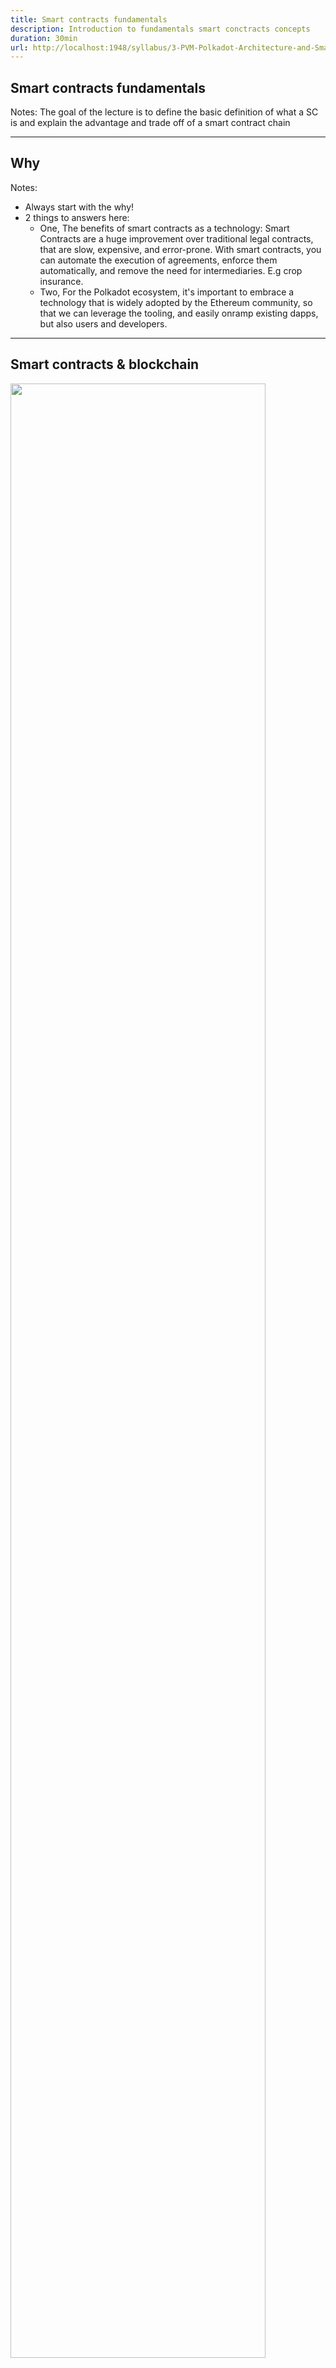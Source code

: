 ```yaml
---
title: Smart contracts fundamentals
description: Introduction to fundamentals smart conctracts concepts
duration: 30min
url: http://localhost:1948/syllabus/3-PVM-Polkadot-Architecture-and-Smart-Contracts/2-Smart-Contracts-101-slides.md
---
```


## Smart contracts fundamentals

Notes:
The goal of the lecture is to define the basic definition of what a SC is
and explain the advantage and trade off of a smart contract chain

---

## Why

Notes:

- Always start with the why!
- 2 things to answers here:
  - One, The benefits of smart contracts as a technology: Smart Contracts are a huge improvement over traditional legal contracts, that are slow, expensive, and error-prone.
    With smart contracts, you can automate the execution of agreements, enforce them automatically, and remove the need for intermediaries. E.g crop insurance.
  - Two, For the Polkadot ecosystem, it's important to embrace a technology that is widely adopted by the Ethereum
    community, so that we can leverage the tooling, and easily onramp existing dapps, but also users and developers.

---

## Smart contracts & blockchain

<img style="width: 90%"  src="img/smart-contracts-101/stf.png" />

Notes:

Before defining what a smart contract (SC) is, we need to understand the environment in which it operates: the blockchain.
We won’t dive deep into what a blockchain is—that will be covered in detail during the PBA. For now, it's enough to define a blockchain as:
A distributed system where all participants (nodes) execute a common set of transactions contained in a block.
These transactions are processed using a state transition function, which updates the blockchain’s state from block n to block n+1.
The state transition function is defined by the protocol itself. Additionally, consensus mechanisms determine who gets to author the next block.

Since all nodes execute the same transactions with the same rules, they all derive the same resulting state. This ensures that block n+1 is identical across all honest nodes in the network.

---v

### Bitcoin

<img style="width: 90%"  src="img/smart-contracts-101/stf-btc.png" />

Notes:

In Bitcoin, the state transition function primarily processes transactions, which are mostly transfer transactions.
Accounts submit transactions, transactions are gossiped over the network, and will eventually be included in a block.
The state transition function, will validate the transactions, and update the state of the ledger with these instructions ed ledger by moving ownership of coins from one address to

---v

### Polkadot

<img style="width: 90%"  src="img/smart-contracts-101/stf-dot.png" />

Notes:

Unlike Bitcoin, Polkadot's state transition function is highly flexible and programmable.
Blockchains built with Substrate run a WebAssembly (Wasm) runtime, which defines how the blockchain's state is updated.
This runtime is built using Rust modules, called pallets, each defining specific transaction types.
Because this state transition function is written in a Turing-complete language like Rust, it can execute complex logic beyond simple transfers.

Different pallets allow developers to introduce specialized logic into their blockchain:
Assets & NFT pallets → Define fungible and non-fungible tokens and their operations.
Democracy pallet → Enables on-chain governance, allowing proposals to be submitted, voted on, and enacted when approved.
Other pallets can introduce staking mechanisms, cross-chain messaging, DAOs, and more.

Another key feature of Polkadot is runtime upgrades. The runtime logic can be updated without requiring a hard fork.
A runtime upgrade is simply another transaction that updates the Wasm blob stored on-chain. Once this upgrade is applied, subsequent blocks execute the new logic.

Not just anyone can execute a runtime upgrade though, these transactions require root privileges, which are only granted through governance approval via OpenGov voting.

So to recap:
Polkadot's state transition function can execute any business logic defined in the runtime.
However, the runtime itself is not permissionless—it must be explicitly defined and deployed by the chain’s developers or governance
To allow arbitrary logic execution, a Smart Contracts module must be embedded in the runtime.
Otherwise, only predefined transaction types (e.g., assets, governance, staking) can be executed.

---

### Smart contracts chain

<img style="width: 90%"  src="img/smart-contracts-101/stf-evm.png" />

Notes:

Now, we can finally define what a smart contract is.
A smart contract is a special type of account that is not controlled by a keypair, but instead by the code it defines.
A smart contract blockchain allows users to: - Deploy contracts on-chain.

- Call these contracts to execute their logic.

You can think of smart contracts as dormant programs stored on the blockchain at a specific address.
These programs remain inactive until they are triggered by a transaction.

So you can think of a contract as "code on chain". One important aspect of smart contracts is that they are immutable. The code that defines a contract cannot be changed once it is deployed. This ensures that the contract’s behavior remains predictable and that users can trust the contract to execute

Smart contracts are executed when:

- A regular account submits a call transaction to interact with them.
- Because smart contracts are highly composable, they can also interact with each other to execute complex workflows. This means that in addition to being called by regular accounts, they can also be triggered by other smart contracts, enabling powerful on-chain interoperability.

For example, the USDC smart contract, is an ERC-20 token that maintains a mapping of balances, associating each user’s address with the amount of USDC they hold.
When a user transfers USDC, the contract updates the sender’s balance by subtracting the amount, adds the same amount to the recipient’s balance, and stores the new state on-chain to ensure all nodes remain synchronized

---

## Bytecode & Virtual Machines

<img style="width: 100%; " src="img/smart-contracts-101/bytecode-vm.png" />

Notes:

When we deploy a smart contract on-chain, we first compile it into bytecode, which can be executed by a virtual machine.
Different smart contract blockchains use different bytecode formats.
For example:

- On Ethereum contracts are compiled into EVM bytecode.
- On Solana, programs are compiled into BPF bytecode.
- On Polkadot Hub as we will explore later, we use PolkaVM bytecode

The state transition function of the blockchain runs the Virtual Machine to execute the instructions in this compiled bytecode, and update the state of the chain.

---

## Core Features of Smart Contracts

---v

### A simple Example

```solidity
// SPDX-License-Identifier: MIT
pragma solidity ^0.8.0;

contract PiggyBank {
    address public owner;

    constructor() {
        owner = msg.sender;
    }

    function deposit() public payable {}

    function getBalance() public view returns (uint256) {
        return address(this).balance;
    }

    function withdraw(uint256 withdrawAmount) public {
        require(msg.sender == owner, "You are not the owner");
        require(address(this).balance >= withdrawAmount, "Insufficient balance");

        (bool success, ) = payable(msg.sender).call{value: withdrawAmount}("");
        require(success, "Transfer failed");
    }
}
```

Notes:
Developers don’t typically write bytecode by hand. Instead, they write smart contracts in high-level languages, which are then compiled into bytecode. On EVM-compatible chains, the most widely used language is Solidity, that is compiled to bytecode using the `solc` compiler. Let's go through a simple `PiggyBank` solidity contract to illustrate it.

- When a contract is deployed, the constructor code is executed
- The owner can call the deposit function to deposit some balance
- The view function `GetBalance` is a 'readonly' function that can be queried through a JSON-RPC call
- If you send ETH directly to the contract (without calling a function like deposit), it will fail unless the contract has a receive or fallback function.
  Without one of these, any direct transfer (e.g., sendTransaction from a wallet) will be rejected with an error.

---v

### Immutability

<img rounded style="width: 500px"  src="img/smart-contracts-101/Immutability.jpg" />

Notes:
Contracts are immutable by design, however in some circumstances, you might want to upgrade to fix a bug or add or
improve existing features. There are several patterns to achieve this, one of the most common is the Proxy pattern.
Essentially, the proxy pattern involves creating a proxy contract that delegates calls to an implementation contract.
When you want to upgrade the contract, you deploy a new implementation contract and update the proxy to point to the new implementation.

---v

#### Smart Contract Upgrade

- **Upgradability**: Immutable, unless using proxies

  - Governance Model: Typically managed by a contract owner or DAO governance

- **Process**:

  - Deploy a new contract implementation
  - Update the proxy contract to point to the new version
  - State Migration if needed

- **Overhead**:
  - Gas overhead due to delegate calls and proxy interactions
  - Gas costs for state migration & new contract deployment

---v

#### Substrate Runtime Upgrade (Polkadot)

- **Upgradability**: Achieved through a Wasm runtime upgrade

- **Governance Model**: On-chain governance (OpenGov)

- **Process**:

  - Proposal submitted through OpenGov
  - Once approved, a runtime upgrade transaction is dispatched, and state is migrated as part of the upgrade

- **Overhead**:
  - Gas Costs: No gas cost (upgrade happens at the protocol level)
  - No performance overhead (new runtime code replaces the old one)

---

### Composability

<img rounded style="width: 500px"  src="img/smart-contracts-101/composability.jpg" />

Notes:
Smart contracts on EVM-based chains are highly composable, meaning they can interact with each other to execute complex workflows. A contract call is always initiated by an Externally Owned Account (EOA) through a transaction.

---v

### Call types

- Normal Call: Contract A calls Contract B
- Static Call: Contract A reads data from Contract B
- Delegate Call: Contract A executes Contract B in its execution context

Notes:
Methods for contract interaction include:

- **Normal Call**:

  - Contract A calls Contract B.
  - Contract B is pushed to the call stack, executes, potentially updates its state, and may call other contracts.
  - Contract B returns control to Contract A along with the result and status (reverted or successful).
    An example for this would be a contract that calls another contract to transfer tokens.

- **Static Call**:

  - Contract A calls Contract B.
  - Contract B executes but cannot make state changes.
    An example for this would be a contract that reads data from another contract, e.g a price feed.

- **Delegate Call**:
  - Contract A calls Contract B in its execution context.
  - Contract B can read and write to A's storage, akin to a library executing within A.
    An example for this would be to use a Math library to perform calculations.

A good mental model is to think of smart contracts as the API layer of web3. Your contract can tap into other contracts
to access their functionality, read and write data and execute complex workflows. A good example of that are flash loans
on the Aave protocol, where a contract can borrow funds from the protocol, execute a series of transactions and repay
the loan in the same transaction.

---

### Call types

<img style="height: 90%"  src="img/smart-contracts-101/call-stack-1.png" />

---v

### Call types

<img style="height: 90%"  src="img/smart-contracts-101/call-stack-2.png" />

---v

### Call types

<img style="height: 90%"  src="img/smart-contracts-101/call-stack-3.png" />

---v

### Precompiled Contracts

<img rounded style="width: 500px"  src="img/smart-contracts-101/precompiles.jpg" />

Notes:

Another important feature of smart contracts is the ability to interact with precompiled contracts.
A precompile contract is a contract whose code is defined in the client software directly.
On Ethereum, that has a slow VM, it's used to perform computation intensive operations like elliptic curve cryptography,
outside the EVM, to improve performance.
In Substrate, a Smart-Contract pallet, can leverage this to expose other features of the runtime (like staking, xcm, governance, assets) to smart contracts

---

### Gas

<img rounded style="width: 500px"  src="img/smart-contracts-101/gas.jpg" />

Notes:

You might be wondering—if a smart contract can execute any arbitrary logic, what prevents it from defining an infinite loop that could stall the entire blockchain?
To prevent this and to protect the network from spam, virtual machines are metered. Every instruction executed by the VM has an associated gas cost, which represents the computational resources required to process it.

When you submit a transaction or when a contract calls another contract, you must specify the maximum amount of gas you’re willing to pay for execution. The contract’s code will either:

- Run to completion if there is enough gas.
- Run out of gas and revert, undoing any changes made to the contract storage, but you will still pay for the gas that was consumed before the failure.

Additionally, the blockchain itself imposes limits on gas usage:
It defines a block gas limit, which sets the maximum amount of gas that can be used across all transactions in a single block.
It also defines a gas price, which determines how much fees will be paid for a given amount of gas.
blockchains usually adjust gas prices dynamically based on network demand, ensuring fees reflect current congestion levels
This system ensures that no contract can consume unlimited resources, execution remains bounded, and transaction fees dynamically adjust based on network demand.

---v

```solidity
    while (true) {
        // ...
        // This loop will consume all gas and revert
    }
}
```

---v

#### Metered calls in EVM

<img style="width: 1200px" src="./img/frontier/GasometerDiagram.png" />

Notes:

- Checks before each opcode to make sure gas can be paid
- Safe: prevents unpaid work from being done
- Deterministic: results are unambiguous
- Very inefficient: lots of branching and extra work

---v

#### Weighted calls in substrate

```rust
#[pallet::weight(T::WeightInfo::set_metadata(name.len() as u32, symbol.len() as u32))]
pub fn set_metadata(
    origin: OriginFor<T>,
    id: T::AssetIdParameter,
    name: Vec<u8>,
    symbol: Vec<u8>,
    decimals: u8,
) -> DispatchResult {
    let origin = ensure_signed(origin)?;
    let id: T::AssetId = id.into();
    Self::do_set_metadata(id, &origin, name, symbol, decimals)
}
```

Notes:
In Substrate, each call defines a pre-dispatch weight, which can depend on the input parameters. Accounts must pay the estimated execution fee upfront, and any excess is refunded after execution.

---v

#### Metered VM Execution vs. Weighted Calls in Substrate

| Feature              | EVM Chains                     | Substrate Chains                         |
| -------------------- | ------------------------------ | ---------------------------------------- |
| **Execution Model**  | Metered at runtime (Gas)       | Pre-weighted calls                       |
| **Cost Calculation** | Dynamic, based on execution    | Static, determined pre-dispatch          |
| **Performance**      | Runtime overhead               | More predictable, optimized execution    |
| **Flexibility**      | Supports arbitrary computation | Requires (benchmnarked) weights per call |

Notes:

In VM-based blockchains, execution is metered using gas.
This makes execution flexible but introduces runtime overhead due to dynamic metering.

Contract execution performance is **less predictable**, as total costs depend on actual execution flow.
Wallet usually need to dry-run the execution to define how much gas is required for the execution.

In Substrate-based chains, execution is handled differently

- Instead of metering each instruction at runtime, calls have predefined weights based on computational complexity.
- This approach enables more efficient execution compared to metered VM, as the chain doesn’t need to meter each instruction dynamically, reducing runtime overhead.

---

## Security

<img rounded style="width: 500px"  src="img/smart-contracts-101/security.jpg" />

Notes:

Permissionless Deployment is Risky

Anyone can deploy a smart contract, but if "code is law," any bug or vulnerability can be exploited.
Attackers actively search for vulnerabilities in deployed contracts.
Even small logic errors or gas inefficiencies can be exploited for financial gain.

- Security audits are essential before deploying contracts that manage funds.
- Use battle-tested smart contract libraries (e.g., OpenZeppelin).
- Follow established design patterns to avoid common vulnerabilities (e.g., reentrancy).
- Implement proper access control to prevent unauthorized actions.

---v

### Reentrency bug

```solidity
contract Vulnerable {
    mapping(address => uint256) public balances;

    function withdraw() external {
        uint256 amount = balanceOf[msg.sender];

        // 🔴 Sends ETH before updating balance
        (bool success, ) = msg.sender.call.value(amount)("");
        require(success, "Transfer failed.");

        // 🔴 Balance Update after Transfer - Allows Reentrancy!
        balances[msg.sender] = 0;
    }
}
contract Dao {
    mapping(address => uint256) public balances;

    function deposit() public payable {
        require(msg.value >= 1 ether, "Deposits must be no less than 1 Ether");
        balances[msg.sender] += msg.value;
    }

    function withdraw() public {
        uint256 amount = balances[msg.sender];
        require(amount > 0, "No balance to withdraw");

        // ❗Sends ETH before updating balance
        (bool success, ) = msg.sender.call{value: amount}("");
        require(success, "Transfer failed");

        // ❗ Balance Update after Transfer - Allows Reentrancy!
        balances[msg.sender] = 0;
    }
}
```

Note:
see https://blog.chain.link/reentrancy-attacks-and-the-dao-hack/

---v

### Activity: Reproduce the DAO hack

> Reproduce the infamous DAO hack.

---

## JSON-RPC

- JSON-RPC is a **remote procedure call (RPC) protocol** using JSON for encoding requests and responses.
- It allows **external applications, wallets, and scripts** to interact with blockchain nodes.
- Most chains expose a **JSON-RPC API** for querying blockchain data and sending transactions.

---v

### Common Ethereum JSON-RPC Methods

| Method                      | Description                                     |
| --------------------------- | ----------------------------------------------- |
| `eth_call`                  | Executes a read-only contract call.             |
| `eth_estimateGas`           | Estimates the gas required for a transaction.   |
| `eth_sendRawTransaction`    | Sends a raw, signed transaction to the network. |
| `eth_getTransactionReceipt` | Retrieves transaction execution details.        |

Note:

- There are two types of transactions in Ethereum: read-only and state-changing transactions.
  When you want to read data from a contract, you use `eth_call` to execute a read-only contract call.

- When you want to send a transaction to the network, you will usually follow this flow:
- Estimate the gas required for the transaction using `eth_estimateGas`.
- Sign and submit the transaction using `eth_sendRawTransaction`.
- Finally, you can poll `eth_getTransactionReceipt` with the transaction hash to retrieve the transaction execution details.

The receipt is an important object, used by wallet and JS libraries, it will contain

- The transaction status
- Gas used, and logs generated during execution.

---v

### Common Substrate JSON-RPC Methods

| Method                   | Description                              |
| ------------------------ | ---------------------------------------- |
| `author_submitExtrinsic` | Submits a signed transaction             |
| `state_call`             | Calls a runtime API exposed by a pallet. |

---v

### Example sending a raw transaction

```json
curl https://westend-asset-hub-eth-rpc.polkadot.io \
-H 'content-type: application/json' \
-d '{
  "method":"eth_sendRawTransaction",
  "params" ["0x02f8b3018313c1..."],
  "id":2
  ,"jsonrpc":"2.0"
}'
```

---v

## Structure of a Transaction

```sh
# https://etherscan.io/getRawTx?tx=0xcd58fbee0f90c4b7136a5af85876090dd1593e4580f840bcf0a7b9219772a5d4
> cast decode-tx 0x02f8b3018313c17...
{
  "type": "0x2",
  "chainId": "0x1",
  "nonce": "0x13c174",
  "gas": "0x249f0",
  "maxFeePerGas": "0x746a528800",
  "maxPriorityFeePerGas": "0x878415",
  "to": "0xa0b86991c6218b36c1d19d4a2e9eb0ce3606eb48",
  "value": "0x0",
  "input": "0x..."
  "r": "0xc330502a046982553df56842433dfb1f318c980724bfd30be53e6461cea620ac",
  "s": "0x25217d80ae9538009b3b24ab83fdac6df67982b433f74488d2c14fee41ca2d79",
  "yParity": "0x0",
  "v": "0x0",
}
```

Notes:
A few things to note in the transaction:

- First of all the transaction is encoded using RLP (Recursive Length Prefix) encoding, the first byte is the type of the
  transaction, and defines the format of the transaction, that can be decoded using rlp-decode.
- The type here is 0x2, which means it is an EIP-1559 transaction, new fork can sometimes introduce new transaction type
  to define new transaction format, this type field is used to distinguish between them.
- The chainId defines the network on which the transaction is being sent, this makes sure that the transaction is not replayed on another network.
- The nonce is a very important component of the transaction, it is used to prevent replay attacks, it is incremented for each transaction sent by an account, your transaction will only be executed if the nonce is the next in line.
- gas, maxFeePerGas, maxPriorityFeePerGas are used to define the cost and fees generated for the transaction.
- value is the amount of ether being sent in the transaction.
- input is the ABI encoded data of the function being called, in this case, it is the transfer function of an ERC20 token, we will see how to decode this later.
- r, s, v are the signature of the transaction, used to verify the transaction was signed by the sender.

You will notice that the transaction does not have a 'from' field, this is because the origin can be recovered from the signature.

---v

### ABI decoding

```sh
INPUT="0xa9059cbb000000000000000000000000ba04f1c1e4577165dd2297d3fbedf956b0e4c8a70000000000000000000000000000000000000000000000000000000004cc7c30"

cast decode-calldata "transfer(address,uint256)" $INPUT
0xBA04f1c1E4577165dD2297D3FbEdF956B0e4C8a7
80510000 [8.051e7]
```

Notes:
Now that we have decoded the transaction, we can try to decode the input data

- the first 4 bytes of the input data are the function signature, which is used to identify the function being called, in this case, it is the transfer function of an ERC20 token.
- The rest of the input data is the parameters of the function, using the transfer function signature we can decode the input data to get the address and the amount being sent.

---v

### Encoding ABI parameters

```sh
cast calldata \
"test((bool, string, address))" \
"(true, hello, 0xa0b86991c6218b36c1d19d4a2e9eb0ce3606eb48)" \
| xxd -r -p | xxd -c 32
```

```hexdump
00000000: f8f3 4990 0000 0000 0000 0000 0000 0000 0000 0000 0000 0000 0000 0000 0000 0000  ..I.............................
00000020: 0000 0020 0000 0000 0000 0000 0000 0000 0000 0000 0000 0000 0000 0000 0000 0000  ... ............................
00000040: 0000 0001 0000 0000 0000 0000 0000 0000 0000 0000 0000 0000 0000 0000 0000 0000  ................................
00000060: 0000 0060 0000 0000 0000 0000 0000 0000 a0b8 6991 c621 8b36 c1d1 9d4a 2e9e b0ce  ...`..............i..!.6...J....
00000080: 3606 eb48 0000 0000 0000 0000 0000 0000 0000 0000 0000 0000 0000 0000 0000 0000  6..H............................
000000a0: 0000 0005 6865 6c6c 6f00 0000 0000 0000 0000 0000 0000 0000 0000 0000 0000 0000  ....hello.......................
000000c0: 0000 0000
```

---v

### Encoding ABI parameters

```sh
cast abi-encode \
"test((bool, string, address))" \
"(true, hello, 0xa0b86991c6218b36c1d19d4a2e9eb0ce3606eb48)" \
| xxd -r -p | xxd -c 32
```

```hexdump
00000000: 0000 0000 0000 0000 0000 0000 0000 0000 0000 0000 0000 0000 0000 0000 0000 0020  ...............................
00000020: 0000 0000 0000 0000 0000 0000 0000 0000 0000 0000 0000 0000 0000 0000 0000 0001  ................................
00000040: 0000 0000 0000 0000 0000 0000 0000 0000 0000 0000 0000 0000 0000 0000 0000 0060  ...............................`
00000060: 0000 0000 0000 0000 0000 0000 a0b8 6991 c621 8b36 c1d1 9d4a 2e9e b0ce 3606 eb48  ..............i..!.6...J....6..H
00000080: 0000 0000 0000 0000 0000 0000 0000 0000 0000 0000 0000 0000 0000 0000 0000 0005  ................................
000000a0: 6865 6c6c 6f00 0000 0000 0000 0000 0000 0000 0000 0000 0000 0000 0000 0000 0000  hello...........................
```

Notes:
We’ve covered decoding ABI-encoded data—now let’s look at the opposite process: encoding function call parameters.
Using the function's ABI signature, we can encode the parameters using cast abi-encode.
A few remarks:

- We are encoding a tuple containing a boolean, a string, and an address.
- Since a tuple is dynamic, the first 32 bytes store an offset to where the actual data starts—here, 0x20.
- The first tuple element (boolean) is at offset 0x20. Even though a bool is just 1 byte, like everything in the EVM, it is padded to 32 bytes.
- The string is another dynamic type, so instead of being stored inline, its offset (0x60) is stored at 0x40.
- The address is a fixed-size type, so it’s stored inline immediately after the offsets.
- At offset 0x60, we find the length of the string, and right after that, the string content itself.

---

## Smart Contract Ecosystem

---v

### Block Explorers

- Track transactions and smart contract states
- Enable transparency & debugging tools for developers
- Examples: Etherscan, Subscan, Blockscout

---v

### Oracles – External Data Integration

- Enable hybrid on-chain/off-chain contracts
- Examples: Chainlink, Redstone
- Deliver real-world data on-chain for smart contracts (e.g., price feeds, weather, events)
- Two models
  - Push: Data is pushed by node operators at specific interval and made available to contracts
  - Pull: Signed data package is attached to the transaction and verified by a contract on chain

---v

### Indexers

- Blockchain are write optimized, and querying data can be slow
- Indexers subscribe to the blockchain and store the data in a more queryable format

* Allow fast and structured access to blockchain records
* Improve UX for dApps by reducing raw node queries
* Examples: The Graph, Subsquid

---
